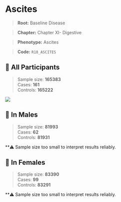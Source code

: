 # Ascites

> **Root:** Baseline Disease  

> **Chapter:** Chapter XI- Digestive  

> **Phenotype:** Ascites  

> **Code:** `R18_ASCITES`

## 🧪 All Participants  
> Sample size: **165383**  
> Cases: **161**  
> Controls: **165222**
<img src="/Disease/Figures/ALL/Baseline/R18_ASCITES.png"/>
<CsvTable src="/public/Disease/Data/ALL/Baseline/LG_R18_ASCITES.csv" label="🔍 View full results" />

## 👨 In Males  
> Sample size: **81993**  
> Cases: **62**  
> Controls: **81931**

**⚠️ Sample size too small to interpret results reliably.

## 👩 In Females  
> Sample size: **83390**  
> Cases: **99**  
> Controls: **83291**

**⚠️ Sample size too small to interpret results reliably.
